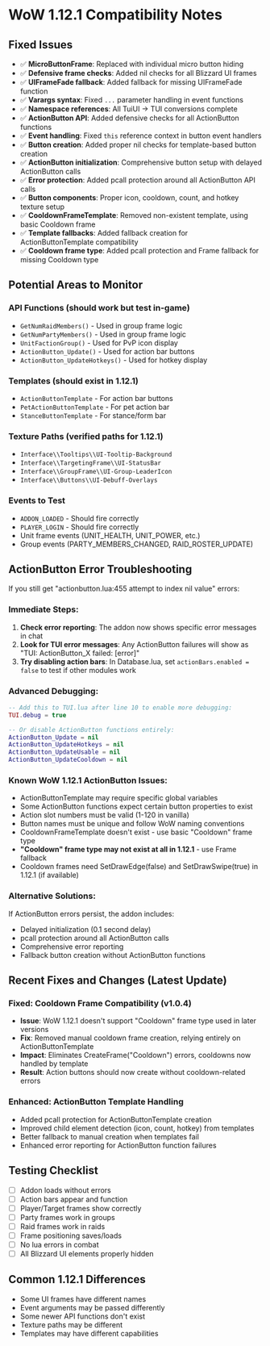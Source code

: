 # WoW 1.12.1 Compatibility Notes

## Fixed Issues
- ✅ **MicroButtonFrame**: Replaced with individual micro button hiding
- ✅ **Defensive frame checks**: Added nil checks for all Blizzard UI frames
- ✅ **UIFrameFade fallback**: Added fallback for missing UIFrameFade function
- ✅ **Varargs syntax**: Fixed `...` parameter handling in event functions
- ✅ **Namespace references**: All TuiUI → TUI conversions complete
- ✅ **ActionButton API**: Added defensive checks for all ActionButton functions
- ✅ **Event handling**: Fixed `this` reference context in button event handlers
- ✅ **Button creation**: Added proper nil checks for template-based button creation
- ✅ **ActionButton initialization**: Comprehensive button setup with delayed ActionButton calls
- ✅ **Error protection**: Added pcall protection around all ActionButton API calls
- ✅ **Button components**: Proper icon, cooldown, count, and hotkey texture setup
- ✅ **CooldownFrameTemplate**: Removed non-existent template, using basic Cooldown frame
- ✅ **Template fallbacks**: Added fallback creation for ActionButtonTemplate compatibility
- ✅ **Cooldown frame type**: Added pcall protection and Frame fallback for missing Cooldown type

## Potential Areas to Monitor

### API Functions (should work but test in-game)
- `GetNumRaidMembers()` - Used in group frame logic
- `GetNumPartyMembers()` - Used in group frame logic  
- `UnitFactionGroup()` - Used for PvP icon display
- `ActionButton_Update()` - Used for action bar buttons
- `ActionButton_UpdateHotkeys()` - Used for hotkey display

### Templates (should exist in 1.12.1)
- `ActionButtonTemplate` - For action bar buttons
- `PetActionButtonTemplate` - For pet action bar
- `StanceButtonTemplate` - For stance/form bar

### Texture Paths (verified paths for 1.12.1)
- `Interface\\Tooltips\\UI-Tooltip-Background`
- `Interface\\TargetingFrame\\UI-StatusBar`
- `Interface\\GroupFrame\\UI-Group-LeaderIcon`
- `Interface\\Buttons\\UI-Debuff-Overlays`

### Events to Test
- `ADDON_LOADED` - Should fire correctly
- `PLAYER_LOGIN` - Should fire correctly
- Unit frame events (UNIT_HEALTH, UNIT_POWER, etc.)
- Group events (PARTY_MEMBERS_CHANGED, RAID_ROSTER_UPDATE)

## ActionButton Error Troubleshooting

If you still get "actionbutton.lua:455 attempt to index nil value" errors:

### Immediate Steps:
1. **Check error reporting**: The addon now shows specific error messages in chat
2. **Look for TUI error messages**: Any ActionButton failures will show as "TUI: ActionButton_X failed: [error]"
3. **Try disabling action bars**: In Database.lua, set `actionBars.enabled = false` to test if other modules work

### Advanced Debugging:
```lua
-- Add this to TUI.lua after line 10 to enable more debugging:
TUI.debug = true

-- Or disable ActionButton functions entirely:
ActionButton_Update = nil
ActionButton_UpdateHotkeys = nil
ActionButton_UpdateUsable = nil
ActionButton_UpdateCooldown = nil
```

### Known WoW 1.12.1 ActionButton Issues:
- ActionButtonTemplate may require specific global variables
- Some ActionButton functions expect certain button properties to exist
- Action slot numbers must be valid (1-120 in vanilla)
- Button names must be unique and follow WoW naming conventions
- CooldownFrameTemplate doesn't exist - use basic "Cooldown" frame type
- **"Cooldown" frame type may not exist at all in 1.12.1** - use Frame fallback
- Cooldown frames need SetDrawEdge(false) and SetDrawSwipe(true) in 1.12.1 (if available)

### Alternative Solutions:
If ActionButton errors persist, the addon includes:
- Delayed initialization (0.1 second delay)
- pcall protection around all ActionButton calls
- Comprehensive error reporting
- Fallback button creation without ActionButton functions

## Recent Fixes and Changes (Latest Update)

### Fixed: Cooldown Frame Compatibility (v1.0.4)
- **Issue**: WoW 1.12.1 doesn't support "Cooldown" frame type used in later versions
- **Fix**: Removed manual cooldown frame creation, relying entirely on ActionButtonTemplate
- **Impact**: Eliminates CreateFrame("Cooldown") errors, cooldowns now handled by template
- **Result**: Action buttons should now create without cooldown-related errors

### Enhanced: ActionButton Template Handling
- Added pcall protection for ActionButtonTemplate creation
- Improved child element detection (icon, count, hotkey) from templates
- Better fallback to manual creation when templates fail
- Enhanced error reporting for ActionButton function failures

## Testing Checklist
- [ ] Addon loads without errors
- [ ] Action bars appear and function
- [ ] Player/Target frames show correctly
- [ ] Party frames work in groups
- [ ] Raid frames work in raids
- [ ] Frame positioning saves/loads
- [ ] No lua errors in combat
- [ ] All Blizzard UI elements properly hidden

## Common 1.12.1 Differences
- Some UI frames have different names
- Event arguments may be passed differently
- Some newer API functions don't exist
- Texture paths may be different
- Templates may have different capabilities
